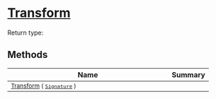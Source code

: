 # [Transform](./ComponentSorter-100663515.md)


Return type:
## Methods

| Name | Summary | 
| --- | --- | 
| <sub>[Transform](./ComponentSorter-100663515.md) ( [`Signature`](./../../Signature.md) )</sub><img width=200/>| <sub></sub>| <br>


